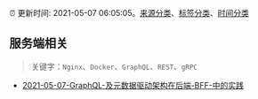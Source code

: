 :alarm_clock: 更新时间: 2021-05-07 06:05:05。[来源分类](../README.md)、[标签分类](../TAGS.md)、[时间分类](../TIMELINE.md)

## 服务端相关


> 关键字：`Nginx`、`Docker`、`GraphQL`、`REST`、`gRPC`



- [2021-05-07-GraphQL-及元数据驱动架构在后端-BFF-中的实践](https://toutiao.io/k/go0rojp) 